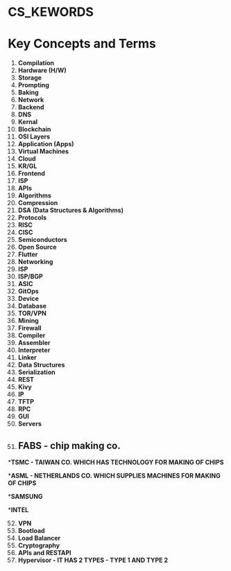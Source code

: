# CS_KEWORDS
# Key Concepts and Terms

1. **Compilation**
2. **Hardware (H/W)**
3. **Storage**
4. **Prompting**
5. **Baking**
6. **Network**
7. **Backend**
8. **DNS**
9. **Kernal**
10. **Blockchain**
11. **OSI Layers**
12. **Application (Apps)**
13. **Virtual Machines**
14. **Cloud**
15. **KR/GL**
16. **Frontend**
17. **ISP**
18. **APIs**
19. **Algorithms**
20. **Compression**
21. **DSA (Data Structures & Algorithms)**
22. **Protocols**
23. **RISC**
24. **CISC**
25. **Semiconductors**
26. **Open Source**
27. **Flutter**
28. **Networking**
29. **ISP**
30. **ISP/BGP**
31. **ASIC**
32. **GitOps**
33. **Device**
34. **Database**
35. **TOR/VPN**
36. **Mining**
37. **Firewall**
38. **Compiler**
39. **Assembler**
40. **Interpreter**
41. **Linker**
42. **Data Structures**
43. **Serialization**
44. **REST**
45. **Kivy**
46. **IP**
47. **TFTP**
48. **RPC**
49. **GUI**
50. **Servers**
51. ## FABS - chip making co.
 
 ***TSMC - TAIWAN CO. WHICH HAS TECHNOLOGY FOR MAKING OF CHIPS**
                         
***ASML - NETHERLANDS CO. WHICH SUPPLIES MACHINES FOR MAKING OF CHIPS**

***SAMSUNG**

***INTEL**

52. **VPN**
53. **Bootload**
54. **Load Balancer**
55. **Cryptography**
56. **APIs and RESTAPI**
57. **Hypervisor - IT HAS 2 TYPES - TYPE 1 AND TYPE 2**

